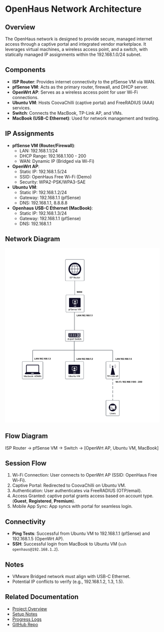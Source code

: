 # OpenHaus Network Architecture

## Overview
The OpenHaus network is designed to provide secure, managed internet access through a captive portal and integrated vendor marketplace. It leverages virtual machines, a wireless access point, and a switch, with statically managed IP assignments within the 192.168.1.0/24 subnet.

## Components
- **ISP Router**: Provides internet connectivity to the pfSense VM via WAN.
- **pfSense VM**: Acts as the primary router, firewall, and DHCP server.
- **OpenWrt AP**: Serves as a wireless access point for user Wi-Fi connections.
- **Ubuntu VM**: Hosts CoovaChilli (captive portal) and FreeRADIUS (AAA) services.
- **Switch**: Connects the MacBook, TP-Link AP, and VMs.
- **MacBook (USB-C Ethernet)**: Used for network management and testing.

## IP Assignments
- **pfSense VM (Router/Firewall)**:
  - LAN: 192.168.1.1/24
  - DHCP Range: 192.168.1.100 - 200
  - WAN: Dynamic IP (Bridged via Wi-Fi)
- **OpenWrt AP**:
  - Static IP: 192.168.1.5/24
  - SSID: OpenHaus Free Wi-Fi (Demo)
  - Security: WPA2-PSK/WPA3-SAE
- **Ubuntu VM**:
  - Static IP: 192.168.1.2/24
  - Gateway: 192.168.1.1 (pfSense)
  - DNS: 192.168.1.1, 8.8.8.8
- **Openhaus USB-C Ethernet (MacBook)**:
  - Static IP: 192.168.1.3/24
  - Gateway: 192.168.1.1 (pfSense)
  - DNS: 192.168.1.1

## Network Diagram
![Network Architecture](/docs/images/network_architecture.png)  

## Flow Diagram
ISP Router → pfSense VM → Switch → [OpenWrt AP, Ubuntu VM, MacBook]

## Session Flow
1. Wi-Fi Connection: User connects to OpenWrt AP (SSID: OpenHaus Free Wi-Fi).
2. Captive Portal: Redirected to CoovaChilli on Ubuntu VM.
3. Authentication: User authenticates via FreeRADIUS (OTP/email).
4. Access Granted: captive portal grants access based on account type.(**Guest**, **Registered**, **Premium**).
5. Mobile App Sync: App syncs with portal for seamless login.

## Connectivity
- **Ping Tests**: Successful from Ubuntu VM to 192.168.1.1 (pfSense) and 192.168.1.5 (OpenWrt AP).
- **SSH**: Successful login from MacBook to Ubuntu VM (`ssh openhaus@192.168.1.2`).

## Notes
- VMware Bridged network must align with USB-C Ethernet.
- Potential IP conflicts to verify (e.g., 192.168.1.2, 1.3, 1.5).

## Related Documentation
- [Project Overview](docs/project_overview.md)
- [Setup Notes](docs/setup_notes.md)
- [Progress Logs](docs/progress_logs)
- [GitHub Repo](https://github.com/savedyute/openhaus-project)
